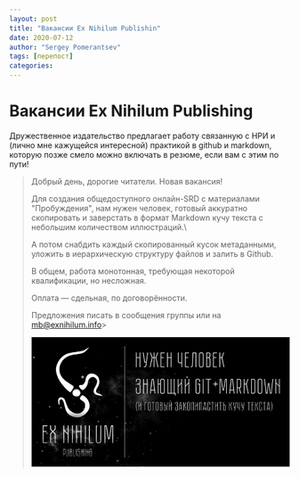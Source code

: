 ```yaml
---
layout: post
title: "Вакансии Ex Nihilum Publishin"
date: 2020-07-12
author: "Sergey Pomerantsev"
tags: [перепост]
categories:
---
```


# Вакансии Ex Nihilum Publishing

Дружественное издательство предлагает работу связанную с НРИ и (лично мне кажущейся интересной) практикой в github и markdown, которую позже смело можно включать в резюме, если вам с этим по пути!

> Добрый день, дорогие читатели. Новая вакансия!
> 
> Для создания общедоступного онлайн-SRD с материалами "Пробуждения", нам нужен человек, готовый аккуратно скопировать и заверстать в формат Markdown кучу текста с небольшим количеством иллюстраций.\
>
> А потом снабдить каждый скопированный кусок метаданными, уложить в иерархическую структуру файлов и залить в Github.
>
> В общем, работа монотонная, требующая некоторой квалификации, но несложная.
>
> Оплата — сдельная, по договорённости.
>
> Предложения писать в сообщения группы или на mb@exnihilum.info>
>
> ![](/assets/images/Ex-Nihilum-Publishing-CV_0.jpg)
